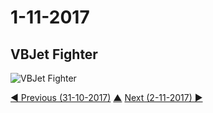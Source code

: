 # 1-11-2017

## VBJet Fighter
![VBJet Fighter](vbjet.gif)


[◀ Previous (31-10-2017)](https://github.com/humayuns/Workspace/blob/master/Diary/2017/October/31/notebook.md) [▲](https://github.com/humayuns/Workspace/tree/master/Diary/2017/November)
[Next (2-11-2017) ▶](https://github.com/humayuns/Workspace/blob/master/Diary/2017/November/2/notebook.md)